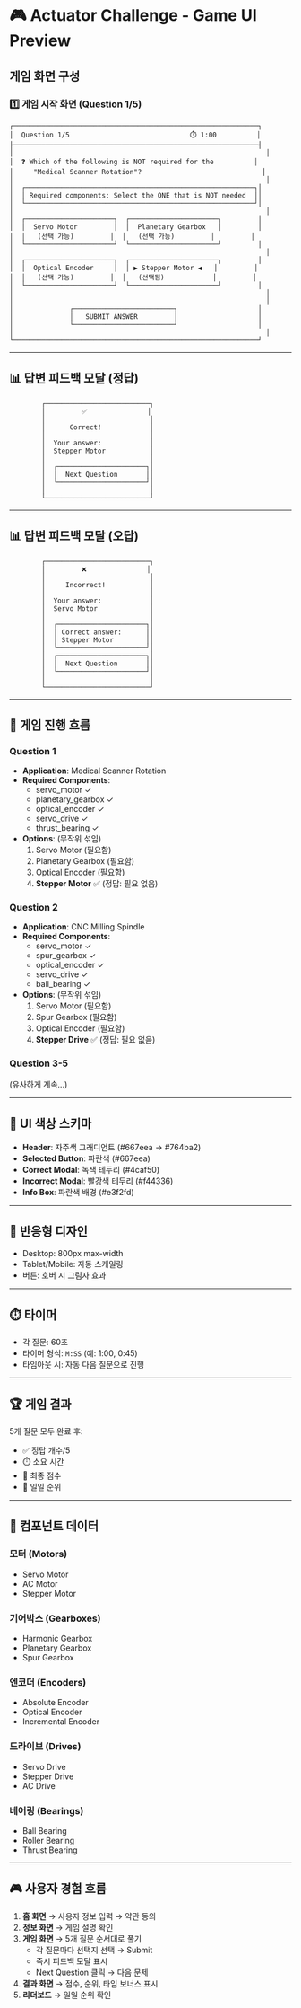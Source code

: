 # 🎮 Actuator Challenge - Game UI Preview

## 게임 화면 구성

### 1️⃣ 게임 시작 화면 (Question 1/5)

```
┌─────────────────────────────────────────────────────────────┐
│  Question 1/5                              ⏱️ 1:00          │
├─────────────────────────────────────────────────────────────┤
│                                                               │
│  ❓ Which of the following is NOT required for the          │
│     "Medical Scanner Rotation"?                              │
│                                                               │
│  ┌─────────────────────────────────────────────────────────┐│
│  │ Required components: Select the ONE that is NOT needed  ││
│  └─────────────────────────────────────────────────────────┘│
│                                                               │
│  ┌──────────────────────┐  ┌──────────────────────┐         │
│  │  Servo Motor         │  │  Planetary Gearbox   │         │
│  │   (선택 가능)         │  │   (선택 가능)         │         │
│  └──────────────────────┘  └──────────────────────┘         │
│                                                               │
│  ┌──────────────────────┐  ┌──────────────────────┐         │
│  │  Optical Encoder     │  │ ▶ Stepper Motor ◀   │         │
│  │   (선택 가능)         │  │   (선택됨)            │         │
│  └──────────────────────┘  └──────────────────────┘         │
│                                                               │
│                                                               │
│              ┌─────────────────────────┐                    │
│              │   SUBMIT ANSWER         │                    │
│              └─────────────────────────┘                    │
│                                                               │
└─────────────────────────────────────────────────────────────┘
```

---

## 📊 답변 피드백 모달 (정답)

```
        ┌──────────────────────────┐
        │         ✅               │
        │                          │
        │      Correct!            │
        │                          │
        │  Your answer:            │
        │  Stepper Motor           │
        │                          │
        │  ┌──────────────────────┐│
        │  │  Next Question       ││
        │  └──────────────────────┘│
        │                          │
        └──────────────────────────┘
```

---

## 📊 답변 피드백 모달 (오답)

```
        ┌──────────────────────────┐
        │         ❌               │
        │                          │
        │     Incorrect!           │
        │                          │
        │  Your answer:            │
        │  Servo Motor             │
        │                          │
        │  ┌──────────────────────┐│
        │  │ Correct answer:      ││
        │  │ Stepper Motor        ││
        │  └──────────────────────┘│
        │  ┌──────────────────────┐│
        │  │  Next Question       ││
        │  └──────────────────────┘│
        │                          │
        └──────────────────────────┘
```

---

## 🎯 게임 진행 흐름

### Question 1
- **Application**: Medical Scanner Rotation
- **Required Components**: 
  - servo_motor ✓
  - planetary_gearbox ✓
  - optical_encoder ✓
  - servo_drive ✓
  - thrust_bearing ✓
- **Options**: (무작위 섞임)
  1. Servo Motor (필요함)
  2. Planetary Gearbox (필요함)
  3. Optical Encoder (필요함)
  4. **Stepper Motor** ✅ (정답: 필요 없음)

### Question 2
- **Application**: CNC Milling Spindle
- **Required Components**: 
  - servo_motor ✓
  - spur_gearbox ✓
  - optical_encoder ✓
  - servo_drive ✓
  - ball_bearing ✓
- **Options**: (무작위 섞임)
  1. Servo Motor (필요함)
  2. Spur Gearbox (필요함)
  3. Optical Encoder (필요함)
  4. **Stepper Drive** ✅ (정답: 필요 없음)

### Question 3-5
(유사하게 계속...)

---

## 🎨 UI 색상 스키마

- **Header**: 자주색 그래디언트 (#667eea → #764ba2)
- **Selected Button**: 파란색 (#667eea)
- **Correct Modal**: 녹색 테두리 (#4caf50)
- **Incorrect Modal**: 빨강색 테두리 (#f44336)
- **Info Box**: 파란색 배경 (#e3f2fd)

---

## 📱 반응형 디자인

- Desktop: 800px max-width
- Tablet/Mobile: 자동 스케일링
- 버튼: 호버 시 그림자 효과

---

## ⏱️ 타이머

- 각 질문: 60초
- 타이머 형식: `M:SS` (예: 1:00, 0:45)
- 타임아웃 시: 자동 다음 질문으로 진행

---

## 🏆 게임 결과

5개 질문 모두 완료 후:
- ✅ 정답 개수/5
- ⏱️ 소요 시간
- 🎯 최종 점수
- 🏅 일일 순위

---

## 📝 컴포넌트 데이터

### 모터 (Motors)
- Servo Motor
- AC Motor
- Stepper Motor

### 기어박스 (Gearboxes)
- Harmonic Gearbox
- Planetary Gearbox
- Spur Gearbox

### 엔코더 (Encoders)
- Absolute Encoder
- Optical Encoder
- Incremental Encoder

### 드라이브 (Drives)
- Servo Drive
- Stepper Drive
- AC Drive

### 베어링 (Bearings)
- Ball Bearing
- Roller Bearing
- Thrust Bearing

---

## 🎮 사용자 경험 흐름

1. **홈 화면** → 사용자 정보 입력 → 약관 동의
2. **정보 화면** → 게임 설명 확인
3. **게임 화면** → 5개 질문 순서대로 풀기
   - 각 질문마다 선택지 선택 → Submit
   - 즉시 피드백 모달 표시
   - Next Question 클릭 → 다음 문제
4. **결과 화면** → 점수, 순위, 타임 보너스 표시
5. **리더보드** → 일일 순위 확인

